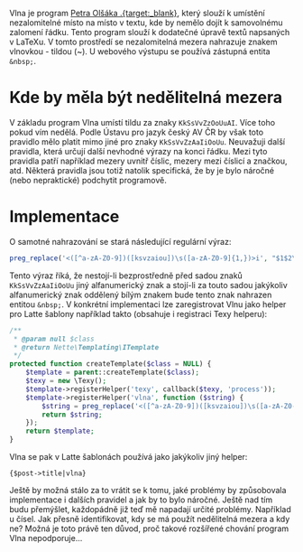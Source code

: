 Vlna je program [Petra Olšáka .{target:_blank}](http://ftp.linux.cz/pub/tex/local/cstug/olsak/vlna/), který slouží k umístění nezalomitelné místo na místo v textu, kde by nemělo dojít k samovolnému zalomení řádku. Tento program slouží k dodatečné úpravě textů napsaných v LaTeXu. V tomto prostředí se nezalomitelná mezera nahrazuje znakem vlnovkou - tildou (~). U webového výstupu se používá zástupná entita <code>&amp;nbsp;</code>.

# Kde by měla být nedělitelná mezera

V základu program Vlna umístí tildu za znaky <code>KkSsVvZzOoUuAI</code>. Více toho pokud vím nedělá. Podle Ústavu pro jazyk český AV ČR by však toto pravidlo mělo platit mimo jiné pro znaky <code>KkSsVvZzAaIiOoUu</code>. Neuvažuji další pravidla, která určují další nevhodné výrazy na konci řádku. Mezi tyto pravidla patří například mezery uvnitř číslic, mezery mezi číslicí a značkou, atd. Některá pravidla jsou totiž natolik specifická, že by je bylo náročné (nebo nepraktické) podchytit programově.

# Implementace

O samotné nahrazování se stará následující regulární výraz:
```php
preg_replace('<([^a-zA-Z0-9])([ksvzaiou])\s([a-zA-Z0-9]{1,})>i', "$1$2\xc2\xa0$3", $string); //&nbsp; === \xc2\xa0
```
Tento výraz říká, že nestojí-li bezprostředně před sadou znaků <code>KkSsVvZzAaIiOoUu</code> jiný alfanumerický znak a stojí-li za touto sadou jakýkoliv alfanumerický znak oddělený bílým znakem bude tento znak nahrazen entitou <code>&amp;nbsp;</code>. V konkrétní implementaci lze zaregistrovat Vlnu jako helper pro Latte šablony například takto (obsahuje i registraci Texy helperu):

```php
/**
 * @param null $class
 * @return Nette\Templating\ITemplate
 */
protected function createTemplate($class = NULL) {
	$template = parent::createTemplate($class);
	$texy = new \Texy();
	$template->registerHelper('texy', callback($texy, 'process'));
	$template->registerHelper('vlna', function ($string) {
		$string = preg_replace('<([^a-zA-Z0-9])([ksvzaiou])\s([a-zA-Z0-9]{1,})>i', "$1$2\xc2\xa0$3", $string); //&nbsp; === \xc2\xa0
		return $string;
	});
	return $template;
}
```

Vlna se pak v Latte šablonách používá jako jakýkoliv jiný helper:

```
{$post->title|vlna}
```

Ještě by možná stálo za to vrátit se k tomu, jaké problémy by způsobovala implementace i dalších pravidel a jak by to bylo náročné. Ještě nad tím budu přemýšlet, každopádně již teď mě napadají určité problémy. Například u čísel. Jak přesně identifikovat, kdy se má použít nedělitelná mezera a kdy ne? Možná je toto právě ten důvod, proč takové rozšířené chování program Vlna nepodporuje...
